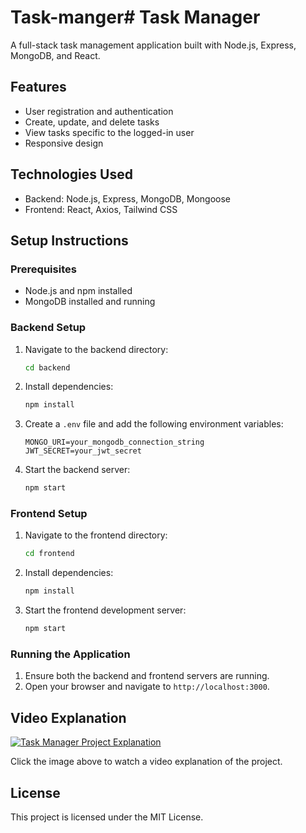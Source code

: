 # Task-manger# Task Manager

A full-stack task management application built with Node.js, Express, MongoDB, and React.

## Features

- User registration and authentication
- Create, update, and delete tasks
- View tasks specific to the logged-in user
- Responsive design

## Technologies Used

- Backend: Node.js, Express, MongoDB, Mongoose
- Frontend: React, Axios, Tailwind CSS

## Setup Instructions

### Prerequisites

- Node.js and npm installed
- MongoDB installed and running

### Backend Setup

1. Navigate to the backend directory:
    ```sh
    cd backend
    ```

2. Install dependencies:
    ```sh
    npm install
    ```

3. Create a `.env` file and add the following environment variables:
    ```env
    MONGO_URI=your_mongodb_connection_string
    JWT_SECRET=your_jwt_secret
    ```

4. Start the backend server:
    ```sh
    npm start
    ```

### Frontend Setup

1. Navigate to the frontend directory:
    ```sh
    cd frontend
    ```

2. Install dependencies:
    ```sh
    npm install
    ```

3. Start the frontend development server:
    ```sh
    npm start
    ```

### Running the Application

1. Ensure both the backend and frontend servers are running.
2. Open your browser and navigate to `http://localhost:3000`.

## Video Explanation

[![Task Manager Project Explanation]()](https://www.youtube.com/watch?v=O8LyCSK2bAM)

Click the image above to watch a video explanation of the project.

## License

This project is licensed under the MIT License.

